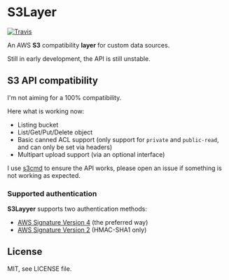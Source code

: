 # S3Layer

[![Travis](https://img.shields.io/travis/tsileo/s3layer.svg?maxAge=2592000)](https://travis-ci.org/tsileo/s3layer)

An AWS **S3** compatibility **layer** for custom data sources.

Still in early development, the API is still unstable.

## S3 API compatibility

I'm not aiming for a 100% compatibility.

Here what is working now:

 - Listing bucket
 - List/Get/Put/Delete object
 - Basic canned ACL support (only support for `private` and `public-read`, and can only be set via headers)
 - Multipart upload support (via an optional interface)

I use [s3cmd](http://s3tools.org/s3cmd) to ensure the API works, please open an issue if something is not working as expected.

### Supported authentication

**S3Layyer** supports two authentication methods:

 - [AWS Signature Version 4](http://docs.aws.amazon.com/general/latest/gr/signature-version-4.html) (the preferred way)
 - [AWS Signature Version 2](http://docs.aws.amazon.com/general/latest/gr/signature-version-2.html) (HMAC-SHA1 only)

## License

MIT, see LICENSE file.
